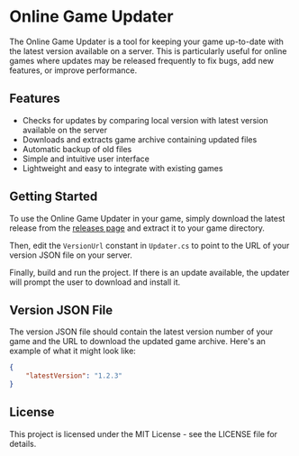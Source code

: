 # Online Game Updater

The Online Game Updater is a tool for keeping your game up-to-date with the latest version available on a server. This is particularly useful for online games where updates may be released frequently to fix bugs, add new features, or improve performance.

## Features

- Checks for updates by comparing local version with latest version available on the server
- Downloads and extracts game archive containing updated files
- Automatic backup of old files
- Simple and intuitive user interface
- Lightweight and easy to integrate with existing games

## Getting Started

To use the Online Game Updater in your game, simply download the latest release from the [releases page](https://github.com/ludiam/LegionLauncher/releases) and extract it to your game directory.

Then, edit the `VersionUrl` constant in `Updater.cs` to point to the URL of your version JSON file on your server.

Finally, build and run the project. If there is an update available, the updater will prompt the user to download and install it.

## Version JSON File

The version JSON file should contain the latest version number of your game and the URL to download the updated game archive. Here's an example of what it might look like:

```json
{
    "latestVersion": "1.2.3"
}
```

## License
This project is licensed under the MIT License - see the LICENSE file for details.
